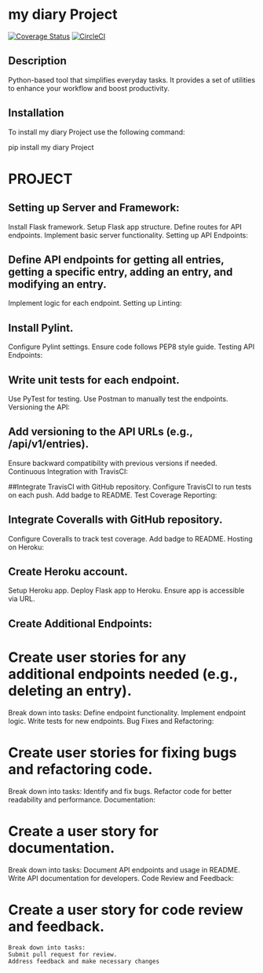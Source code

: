 # my diary Project

[![Coverage Status](https://coveralls.io/repos/github/kabuiya/JournalEndpoints/badge.svg)](https://coveralls.io/github/kabuiya/JournalEndpoints)
[![CircleCI](https://dl.circleci.com/status-badge/img/circleci/3WDH8NqBWqqcfhediMABwD/Q23JnEcnHKzey3yfGfo5mi/tree/main.svg?circle-token=a9088741286335c62e0f459a13a68193322afdb1)](https://dl.circleci.com/status-badge/redirect/circleci/3WDH8NqBWqqcfhediMABwD/Q23JnEcnHKzey3yfGfo5mi/tree/main)

## Description 
Python-based tool that simplifies everyday tasks. It provides a set of utilities to enhance your workflow and boost productivity.

## Installation

To install my diary Project use the following command:


pip install my diary Project

# PROJECT


## Setting up Server and Framework:

  Install Flask framework.
  Setup Flask app structure.
  Define routes for API endpoints.
  Implement basic server functionality.
  Setting up API Endpoints:

## Define API endpoints for getting all entries, getting a specific entry, adding an entry, and modifying an entry.
  Implement logic for each endpoint.
  Setting up Linting:

## Install Pylint.
  Configure Pylint settings.
  Ensure code follows PEP8 style guide.
  Testing API Endpoints:

## Write unit tests for each endpoint.
  Use PyTest for testing.
  Use Postman to manually test the endpoints.
  Versioning the API:

## Add versioning to the API URLs (e.g., /api/v1/entries).
  Ensure backward compatibility with previous versions if needed.
  Continuous Integration with TravisCI:

##Integrate TravisCI with GitHub repository.
  Configure TravisCI to run tests on each push.
  Add badge to README.
  Test Coverage Reporting:

## Integrate Coveralls with GitHub repository.
  Configure Coveralls to track test coverage.
  Add badge to README.
  Hosting on Heroku:

## Create Heroku account.
  Setup Heroku app.
  Deploy Flask app to Heroku.
  Ensure app is accessible via URL.

## Create Additional Endpoints:

# Create user stories for any additional endpoints needed (e.g., deleting an entry).
  Break down into tasks:
  Define endpoint functionality.
  Implement endpoint logic.
  Write tests for new endpoints.
  Bug Fixes and Refactoring:

# Create user stories for fixing bugs and refactoring code.
  Break down into tasks:
  Identify and fix bugs.
  Refactor code for better readability and performance.
  Documentation:

# Create a user story for documentation.
  Break down into tasks:
  Document API endpoints and usage in README.
  Write API documentation for developers.
  Code Review and Feedback:


# Create a user story for code review and feedback.
    Break down into tasks:
    Submit pull request for review.
    Address feedback and make necessary changes



